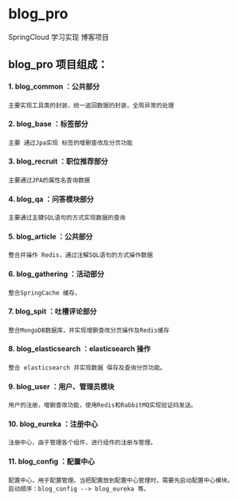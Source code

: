 # blog_pro
SpringCloud 学习实现 博客项目

## blog_pro 项目组成：

####  1. blog_common ：公共部分

```$xslt
主要实现工具类的封装，统一返回数据的封装，全局异常的处理
```
####  2. blog_base ：标签部分
```$xslt
主要 通过Jpa实现 标签的增删查改及分页功能
```
####  3. blog_recruit ：职位推荐部分
```$xslt
主要通过JPA的属性名查询数据
```
####  4. blog_qa ：问答模块部分
```$xslt
主要通过主键SQL语句的方式实现数据的查询
```
####  5. blog_article ：公共部分
```$xslt
整合并操作 Redis，通过注解SQL语句的方式操作数据
```
####  6. blog_gathering ：活动部分
```$xslt
整合SpringCache 缓存，
```
####  7. blog_spit ：吐槽评论部分
```$xslt
整合MongoDB数据库，并实现增删查改分页操作及Redis缓存
```
####  8. blog_elasticsearch ：elasticsearch 操作
```$xslt
整合 elasticsearch 并实现数据 保存及查询分页功能。
```

#### 9. blog_user ：用户、管理员模块
```$xslt
用户的注册，增删查改功能，使用Redis和RabbitMQ实现验证码发送。
```

#### 10. blog_eureka ：注册中心
```$xslt
注册中心，由于管理各个组件，进行组件的注册与管理。
```

#### 11. blog_config ：配置中心
```$xslt
配置中心，用于配置管理。当把配置放到配置中心管理时，需要先启动配置中心模块。
启动顺序：blog_config --> blog_eureka 等。
```


